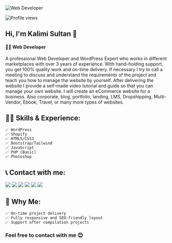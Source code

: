 ![Web Developer ](https://pbs.twimg.com/profile_banners/1510355286384541697/1687891972/1080x360)

![Profile views](https://gpvc.arturio.dev/codersultan)  

## Hi, I'm Kalimi Sultan 👋
#### 👨‍💻 Web Developer 

A professional Web Developer and WordPress Expert who works in different marketplaces with over 3 years of experience.
With hand-holding support, you get 100% quality work and on-time delivery. If necessary I try to call a meeting to discuss and understand the requirements of the project and teach you how to manage the website by yourself. After delivering the website I provide a self-made video tutorial and guide so that you can manage your own website. I will create an eCommerce website for a business. Also corporate, blog, portfolio, landing, LMS, Dropshipping, Multi-Vendor, Ebook, Travel, or many more types of websites.

## 👨‍🎓 Skills & Experience:
    ✅ WordPress 
    ✅ Shopify 
    ✅ HTML5/CSS3 
    ✅ Bootstrap/Tailwind 
    ✅ JavaScript 
    ✅ PHP (Basic)
    ✅ Photoshop 

<!-- [![Top Langs](https://github-readme-stats.vercel.app/api/top-langs/?username=anuraghazra&layout=compact)](https://github.com/anuraghazra/github-readme-stats) -->
    
## 📞 Contact with me:

<div>   
   <a href="https://www.linkedin.com/in/codersultan/" target="_blank"><img src="https://img.shields.io/badge/-LinkedIn-%230077B5?style=for-the-badge&logo=linkedin&logoColor=white" target="_blank"></a> 
   <a href="https://www.facebook.com/codersultan" target="_blank"><img src="https://camo.githubusercontent.com/2d1ffa69dd491ebeca01b2098cf8233dd09950ff5895abccd5b455ca442abc59/68747470733a2f2f696d672e736869656c64732e696f2f62616467652f46616365626f6f6b2d3138373746323f7374796c653d666f722d7468652d6261646765266c6f676f3d66616365626f6f6b266c6f676f436f6c6f723d7768697465" target="_blank"></a>
    <a href="https://twitter.com/kalimi_sultan" target="_blank"><img src="https://camo.githubusercontent.com/5d03c86f6a75f7cbe80d135d9162fbf6dc46a31253cf30a8e9bb8279b4d574d3/68747470733a2f2f696d672e736869656c64732e696f2f62616467652f547769747465722d3144413146323f7374796c653d666f722d7468652d6261646765266c6f676f3d74776974746572266c6f676f436f6c6f723d7768697465" target="_blank"></a>
    <a href="https://www.instagram.com/codersultan" target="_blank"><img src="https://camo.githubusercontent.com/b3d4671768bd0f9b6c8f410a25a96e0c5a4d135208d8910461e986f97e7985ab/68747470733a2f2f696d672e736869656c64732e696f2f62616467652f496e7374616772616d2d4534343035463f7374796c653d666f722d7468652d6261646765266c6f676f3d696e7374616772616d266c6f676f436f6c6f723d7768697465" target="_blank"></a>
   <a href = "mailto:developersultan100@gmail.com"><img src="https://img.shields.io/badge/-Gmail-%23333?style=for-the-badge&logo=gmail&logoColor=white" target="_blank"></a>
   <a href="https://www.youtube.com/channel/codersultan" target="_blank"><img src="https://img.shields.io/badge/YouTube-FF0000?style=for-the-badge&logo=youtube&logoColor=white" target="_blank"></a>  
</div>

## 👦 Why Me:
    ✅ On-time project delivery 
    ✅ Fully responsive and SEO-friendly layout
    ✅ Support after compilation projects

<!-- [![trophy](https://github-profile-trophy.vercel.app/?username=codersultan)](https://github.com/ryo-ma/github-profile-trophy)

![GitHub stats](https://github-readme-stats.vercel.app/api?username=codersultan&show_icons=true) -->

### Feel free to contact with me 😊


